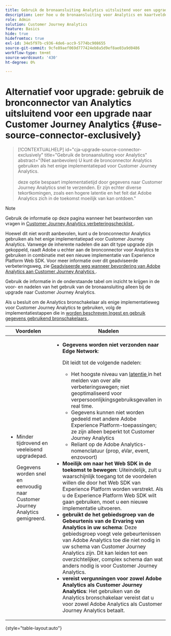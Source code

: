 ```yaml
---
title: Gebruik de bronaansluiting Analytics uitsluitend voor een upgrade naar Customer Journey Analytics
description: Leer hoe u de bronaansluiting voor Analytics en kaartvelden maakt
role: Admin
solution: Customer Journey Analytics
feature: Basics
hide: true
hidefromtoc: true
exl-id: 34e5f97b-c936-4de6-acc9-5774bc908655
source-git-commit: 9cfe89aef069d777424eb8a5d9ef8ae03a9d0486
workflow-type: tm+mt
source-wordcount: '430'
ht-degree: 0%

---
```


# Alternatief voor upgrade: gebruik de bronconnector van Analytics uitsluitend voor een upgrade naar Customer Journey Analytics {#use-source-connector-exclusively}

<!-- markdownlint-disable MD034 -->

>[!CONTEXTUALHELP]
>id="cja-upgrade-source-connector-exclusively"
>title="Gebruik de bronaansluiting voor Analytics"
>abstract="(Niet aanbevolen) U kunt de bronconnector Analytics gebruiken als het enige implementatiepad voor Customer Journey Analytics. <br><br> deze optie bespaart implementatietijd door gegevens naar Customer Journey Analytics snel te verzenden. Er zijn echter diverse tekortkomingen, zoals een hogere latentie en het feit dat Adobe Analytics zich in de toekomst moeilijk van kan ontdoen."

<!-- markdownlint-enable MD034 -->

>[!NOTE]
> 
>Gebruik de informatie op deze pagina wanneer het beantwoorden van vragen in [ Customer Journey Analytics verbeteringschecklist ](https://gigazelle.github.io/cja-ttv/).

Hoewel dit niet wordt aanbevolen, kunt u de bronconnector Analytics gebruiken als het enige implementatiepad voor Customer Journey Analytics. Vanwege de inherente nadelen die aan dit type upgrade zijn gekoppeld, raadt Adobe u echter aan de bronconnector voor Analytics te gebruiken in combinatie met een nieuwe implementatie van Experience Platform Web SDK. Voor meer informatie over dit geadviseerde verbeteringsweg, zie [ Geadviseerde weg wanneer bevordering van Adobe Analytics aan Customer Journey Analytics ](/help/getting-started/cja-upgrade/cja-upgrade-recommendations.md).

Gebruik de informatie in de onderstaande tabel om inzicht te krijgen in de voor- en nadelen van het gebruik van de bronaansluiting alleen bij de upgrade naar Customer Journey Analytics.

Als u besluit om de Analytics bronschakelaar als enige implementatieweg voor Customer Journey Analytics te gebruiken, volg de implementatiestappen die in [ worden beschreven Ingest en gebruik gegevens gebruikend bronschakelaars ](/help/data-ingestion/sources.md).

| Voordelen | Nadelen |
|----------|---------|
| <ul><li>Minder tijdrovend en veeleisend upgradepad. <p>Gegevens worden snel en eenvoudig naar Customer Journey Analytics gemigreerd.</p></li></ul> | <ul><li>**Gegevens worden niet verzonden naar Edge Network**: <p>Dit leidt tot de volgende nadelen:</p><ul><li>Het hoogste niveau van [ latentie ](/help/technotes/guardrails.md#latencies) in het melden van over alle verbeteringswegen; niet geoptimaliseerd voor verpersoonlijkingsgebruiksgevallen in real time.</li><li>Gegevens kunnen niet worden gedeeld met andere Adobe Experience Platform-toepassingen; ze zijn alleen beperkt tot Customer Journey Analytics</li><li>Reliant op de Adobe Analytics-nomenclatuur (prop, eVar, event, enzovoort)</li></ul><li>**Moeilijk om naar het Web SDK in de toekomst te bewegen**: Uiteindelijk, zult u waarschijnlijk toegang tot de voordelen willen die door het Web SDK van Experience Platform worden verstrekt. Als u de Experience Platform Web SDK wilt gaan gebruiken, moet u een nieuwe implementatie uitvoeren.</li><li>**gebruikt de het gebiedsgroep van de Gebeurtenis van de Ervaring van Analytics in uw schema**: Deze gebiedsgroep voegt vele gebeurtenissen van Adobe Analytics toe die niet nodig in uw schema van Customer Journey Analytics zijn.  Dit kan leiden tot een overzichtelijker, complex schema dan wat anders nodig is voor Customer Journey Analytics.</li><li>**vereist vergunningen voor zowel Adobe Analytics als Customer Journey Analytics**: Het gebruiken van de Analytics bronschakelaar vereist dat u voor zowel Adobe Analytics als Customer Journey Analytics betaalt.</li></ul> |

{style="table-layout:auto"}
